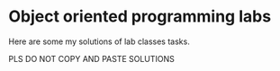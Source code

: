 # Object oriented programming labs
Here are some my solutions of lab classes tasks. 

PLS DO NOT COPY AND PASTE SOLUTIONS
